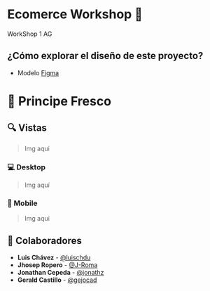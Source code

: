 # Ecomerce Workshop 🙌

WorkShop 1 AG

## ¿Cómo explorar el diseño de este proyecto? 

* Modelo [Figma](https://www.figma.com/file/VbhoVYmuQGMNXIAIgBpphD/Principe_fresco?node-id=0%3A1)

    
# 💎 Principe Fresco

## 🔍 Vistas 

> Img aqui

### 💻 Desktop

> Img aquí

### 📱 Mobile

> Img aquí

## 🌟 Colaboradores

* **Luis Chávez**  - [@luischdu](https://github.com/luischdu)
* **Jhosep Ropero**  - [@J-Roma](https://github.com/J-Roma)
* **Jonathan Cepeda**  - [@jonathz](https://github.com/jonathz)
* **Gerald Castillo**  - [@gejocad](https://github.com/gejocad)
